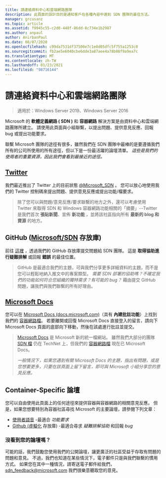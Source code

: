 ```yaml
---
title: 請連絡資料中心和雲端網路團隊
description: 此頁面的設計目的是通知客戶在各種內容中達到 SDN 團隊的最佳方法。
manager: grcusanz
ms.topic: article
ms.assetid: f9945c55-c2d0-448f-86dd-8c734e1b2987
ms.author: anpaul
author: AnirbanPaul
ms.date: 08/07/2020
ms.openlocfilehash: c99da7531df37500e7c1e0d05dfc5f755a1253c0
ms.sourcegitcommit: fb2ae5e6040cbe6dde3a87aee4a78b08f9a9ea7c
ms.translationtype: MT
ms.contentlocale: zh-TW
ms.lasthandoff: 01/23/2021
ms.locfileid: "98716144"
---
```

# <a name="contact-the-datacenter-and-cloud-networking-team"></a>請連絡資料中心和雲端網路團隊

> 適用於：Windows Server 2019、Windows Server 2016

Microsoft 的 **軟體定義網路 \( SDN \)** 和 **容器網路** 解決方案是由資料中心和雲端網路團隊所建立。 請使用此頁面與小組聯繫，以提出問題、提供意見反應、回報 bug 或提出功能要求。

聯繫 Microsoft 團隊的途徑有很多，雖然我們在 SDN 團隊中最棒的是要遵循我們所有的公司所使用的所有途徑，但以下是一份最活躍的論壇清單。 *這些是我們的使用者的重要資源，因此我們會看到最接近的途徑。*

## <a name="twitter"></a>[Twitter](https://twitter.com/Microsoft_SDN)

我們最近推出了 Twitter 上的目前狀態 [@Microsoft_SDN](https://twitter.com/Microsoft_SDN) 。 您可以放心地使用我們的 Twitter 控制碼來提出問題、提供意見反應或提出功能/檔要求。
> 除了您可以與問題/意見反應/要求聯繫的地方之外，還可以考慮使用 Twitter 來取得 SDN 和 Windows 容器網路功能相關的「摘要」--Twitter 是我們首次 **張貼新聞**、宣佈 **新功能** ，並將該社區指向所有 **最新的 blog 和資源** 的地方。

## <a name="github-microsoftsdn-repo"></a>GitHub ([Microsoft/SDN](https://github.com/Microsoft/SDN/issues) 存放庫) 
前往 [這裡](https://github.com/Microsoft/SDN/issues) ，透過我們的 GitHub 存放庫提交問題給 SDN 團隊。 這是 **取得協助進行疑難排解** 或回報 **錯誤** 的最佳位置。

> GitHub 是最適合我們的主題，可與我們分享更多詳細資料的主題，而不是您可以輕鬆地納入推文中的專案類型。 *需要 SDN 部署的協助嗎？不確定我們的功能如何符合您組織的獨特需求？有可能的 bug？* 藉由提交 GitHub 問題，讓我們與我們聯繫的所有好理由。

## <a name="microsoft-docs"></a>[Microsoft Docs](/)
您可以在 [Microsoft Docs (docs.microsoft.com)](/)（具有 **內建批註功能**）上找到我們的 [容器網路檔](/virtualization/windowscontainers/manage-containers/container-networking)。 若要離開或回復 Microsoft Docs 直接登入的留言，請向下 Microsoft Docs 頁面的底部向下移動，然後在該處進行批註並提交。

> [Microsoft Docs](/) 是 Microsoft 新的統一檔網站。 雖然我們大部分的團隊 [SDN 檔](./software-defined-networking.md) 仍在 TechNet 上，但我們的 [容器網路檔](/virtualization/windowscontainers) 現在已 Microsoft Docs。
>
> *一般情況下，如果您遇到有關 Microsoft Docs 的主題，指出有問題，或是您想要更多，只要在該頁面上留下留言，即可與 Microsoft 小組分享您的意見反應。*

## <a name="container-specific-forums"></a>Container-Specific 論壇
您可以自由使用此頁面上的任何途徑來提供容器與容器網路的相關意見反應。 但是，如果您想要特別為容器社區尋找 Microsoft 的主要論壇，請參閱下列文章：
- [使用者語音](https://windowsserver.uservoice.com/forums/304624-containers) -最適合 *功能要求*
- [Github (虛擬化](https://github.com/Microsoft/Virtualization-Documentation) 存放庫) -最適合尋求 *疑難排解協助* 和回報 *bug*

### <a name="not-seeing-the-forum-for-you"></a>沒看到您的論壇嗎？
可能的話，我們鼓勵您使用我們的公開論壇，讓更廣泛的社區受益于存取有問題的問題和意見。 不過，我們也知道在某些情況下，電子郵件只是與我們聯繫的慣用方式。 如果您在其中一種情況，請寄送電子郵件給我們， sdn_feedback@microsoft.com 我們很樂意聽取您的意見。